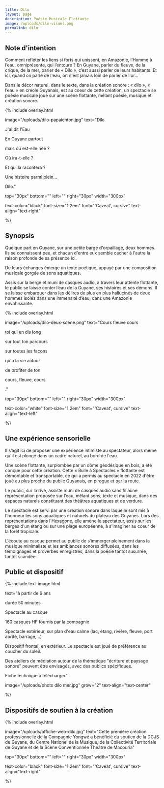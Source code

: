 ```yaml
---
title: Dilo
layout: page
description: Poésie Musicale Flottante
image: /uploads/dilo-visuel.png
permalink: dilo
---
```

	
## Note d'intention

Comment refléter les liens si forts qui unissent, en Amazonie, l’Homme à l’eau, omniprésente, qui l’entoure ? En Guyane, parler du fleuve, de la crique, de la mer, parler de « Dilo », c’est aussi parler de leurs habitants. Et ici, quand on parle de l'eau, on n'est jamais loin de parler de l'or...

Dans le décor naturel, dans le texte, dans la création sonore : « dilo », « l’eau » en créole Guyanais, est au coeur de cette création, un spectacle se poésie musicale joué sur une scène flottante, mêlant poésie, musique et création sonore.


{% include overlay.html 

image="/uploads/dilo-papaichton.jpg"
text="Dilo

J'ai dit l'Eau

En Guyane partout

mais où est-elle née ?

Où ira-t-elle ?

Et qui la racontera ?

Une histoire parmi plein...

Dilo."

top="30px"
bottom=""
left=""
right="30px"
width="300px"

text-color="black"
font-size="1.2em"
font="'Caveat', cursive"
text-align="text-right"

%}

## Synopsis

Quelque part en Guyane, sur une petite barge d'orpaillage, deux hommes. Ils se connaissent peu, et chacun d'entre eux semble cacher à l'autre la raison profonde de sa présence ici. 

De leurs échanges émerge un texte poétique, appuyé par une composition musicale gorgée de sons aquatiques.

Assis sur la berge et muni de casques audio, à travers leur attente flottante, le public se laisse conter l’eau de la Guyane, ses histoires et ses démons. ll se laisse embarquer dans les délires de plus en plus hallucinés de deux hommes isolés dans une immensité d’eau, dans une Amazonie envahissante.

{% include overlay.html 

image="/uploads/dilo-deux-scene.png"
text="Cours fleuve cours

toi qui en dis long

sur tout ton parcours

sur toutes les façons

qu'a la vie autour

de profiter de ton

cours, fleuve, cours

."

top="30px"
bottom=""
left=""
right="30px"
width="300px"

text-color="white"
font-size="1.2em"
font="'Caveat', cursive"
text-align="text-left"

%}

## Une expérience sensorielle

Il s’agit ici de proposer une expérience intimiste au spectateur, alors même qu'il est plongé dans un cadre naturel, au bord de l'eau. 

Une scène flottante, surplombée par un dôme géodésique en bois, a été conçue pour cette création. Cette « Bulle à
Spectacles » flottante est démontable et transportable, ce qui a permis au spectacle en 2022 d'être joué au plus proche du
public Guyanais, en pirogue et par la route.

Le public, sur la rive, assiste muni de casques audio sans fil àune représentation proposée sur l’eau, mêlant sons, texte et musique, dans des espaces naturels constituant des théâtres aquatiques et de verdure.

Le spectacle est servi par une création sonore dans laquelle sont mis à l'honneur les sons aquatiques et naturels du plateau des Guyanes. Lors des représentations dans l'Hexagone, elle amène le spectateur, assis sur les berges d'un étang ou sur une plage européenne, à s'imaginer au coeur de la forêt tropicale.

L'écoute au casque permet au public de s’immerger pleinement dans la musique minimaliste et les ambiances sonores diffusées, dans les témoignages et proverbes enregistrés, dans la poésie tantôt susurrée, tantôt scandée.

## Public et dispositif

{% include text-image.html 

text="à partir de 6 ans

durée 50 minutes

Spectacle au casque

160 casques HF fournis par la compagnie

Spectacle extérieur, sur plan d'eau calme (lac, étang, rivière, fleuve, port abrité, barrage,...)

Dispositif frontal, en extérieur. Le spectacle est joué de préférence au coucher du soleil.

Des ateliers de médiation autour de la thématique \"écriture et paysage sonore\" peuvent être envisagés, avec des publics spécifiques.

Fiche technique à télécharger"

image="/uploads/photo dilo mer.jpg"
grow="2"
text-align="text-center"

%}



## Dispositifs de soutien à la création
{% include overlay.html 

image="/uploads/affiche-web-dilo.jpg"
text="Cette première création professionnelle de la Compagnie Yongwé a bénéficié du soutien de la DCJS de Guyane, du Centre Nationel de la Musique, de la Collectivité Territoriale de Guyane et de la Scène Conventionnée Théâtre de Macouria"

top="30px"
bottom=""
left=""
right="30px"
width="300px"

text-color="black"
font-size="1.2em"
font="'Caveat', cursive"
text-align="text-right"

%}

